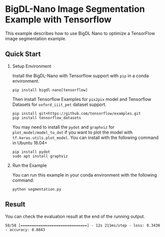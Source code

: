 # BigDL-Nano Image Segmentation Example with Tensorflow

This example describes how to use BigDL Nano to optimize a TensorFlow image segmentation example. 

## Quick Start 

1. Setup Environment

    Install the BigDL-Nano with Tensorflow support with `pip` in a conda environment. 

    ```
    pip install bigdl-nano[tensorflow]
    ```

    Then install Tensorflow Examples for `pix2pix` model and Tensorflow Datasets for `oxford_iiit_pet` dataset support. 

    ```
    pip install git+https://github.com/tensorflow/examples.git
    pip install tensorflow_datasets
    ```

    You may need to install the `pydot` and `graphviz` for `plot_model/model_to_dot` if you want to plot the model with `tf.keras.utils.plot_model`. You can install with the following command in Ubuntu 18.04+

    ```
    pip install pydot
    sudo apt install graphviz
    ```

2. Run the Example

    You can run this example in your conda environment with the following command:
    
    ```
    python segmentation.py
    ```

## Result
You can check the evaluation result at the end of the running output.
```
58/58 [==============================] - 12s 211ms/step - loss: 0.3430 - accuracy: 0.8843
```